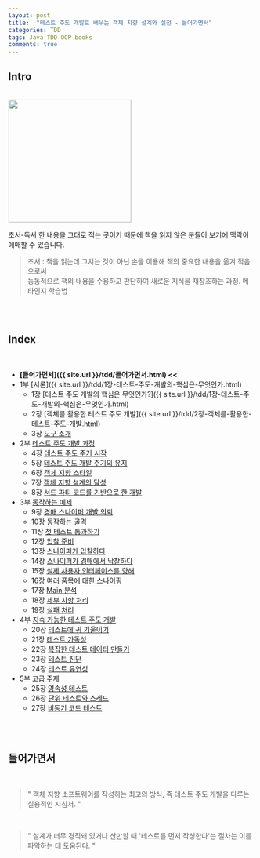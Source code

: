 ```yaml
---
layout: post
title:  "테스트 주도 개발로 배우는 객체 지향 설계와 실천 - 들어가면서"
categories: TDD
tags: Java TDD OOP books 
comments: true
---
```


## Intro
<br/>

<img src="{{ site.url }}/assets/cs/tn-ttd-oop.png" width="250" style="border: 1px solid #e9e9e9;" />

<br/>

초서-독서 한 내용을 그대로 적는 곳이기 때문에 책을 읽지 않은 분들이 보기에 맥락이 애매할 수 있습니다.
> 초서 : 책을 읽는데 그치는 것이 아닌 손을 이용해 책의 중요한 내용을 옮겨 적음으로써  
  능동적으로 책의 내용을 수용하고 판단하여 새로운 지식을 재창조하는 과정. 메타인지 학습법  

<br/>    
<br/>   

## Index

<br/>

- **[들어가면서]({{ site.url }}/tdd/들어가면서.html) <<**
- 1부 [서론]({{ site.url }}/tdd/1장-테스트-주도-개발의-핵심은-무엇인가.html)
    + 1장 [테스트 주도 개발의 핵심은 무엇인가?]({{ site.url }}/tdd/1장-테스트-주도-개발의-핵심은-무엇인가.html)
    + 2장 [객체를 활용한 테스트 주도 개발]({{ site.url }}/tdd/2장-객체를-활용한-테스트-주도-개발.html)
    + 3장 [도구 소개](#3장-도구-소개)
- 2부 [테스트 주도 개발 과정](#2부-테스트-주도-개발-과정)
    + 4장 [테스트 주도 주기 시작](#4장-테스트-주도-주기-시작)
    + 5장 [테스트 주도 개발 주기의 유지](#5장-테스트-주도-개발-주기의-유지)
    + 6장 [객체 지향 스타일](#6장-객체-지향-스타일)
    + 7장 [객체 지향 설계의 달성](#7장-객체-지향-설계의-달성)
    + 8장 [서드 파티 코드를 기반으로 한 개발](#8장-서드-파티-코드를-기반으로-한-개발)
- 3부 [동작하는 예제](#3부-동작하는-예제)
    + 9장 [경매 스나이퍼 개발 의뢰](#9장-경매-스나이퍼-개발-의뢰)
    + 10장 [동작하는 골격](#10장-동작하는-골격)
    + 11장 [첫 테스트 통과하기](#11장-첫-테스트-통과하기)
    + 12장 [입찰 준비](#12장-입찰-준비)
    + 13장 [스나이퍼가 입찰하다](#13장-스나이퍼가-입찰하다)
    + 14장 [스나이퍼가 경매에서 낙찰하다](#14장-스나이퍼가-경매에서-낙찰하다)
    + 15장 [실제 사용자 인터페이스를 향해](#15장-실제-사용자-인터페이스를-향해)
    + 16장 [여러 품목에 대한 스나이핑](#16장-여러-품목에-대한-스나이핑)
    + 17장 [Main 분석](#17장-Main-분석)
    + 18장 [세부 사항 처리](#18장-세부-사항-처리)
    + 19장 [실패 처리](#19장-실패-처리)
- 4부 [지속 가능한 테스트 주도 개발](#4부-지속-가능한-테스트-주도-개발)
    + 20장 [테스트에 귀 기울이기](#20장-테스트에-귀-기울이기)
    + 21장 [테스트 가독성](#21장-테스트-가독성)
    + 22장 [복잡한 테스트 데이터 만들기](#22장-복잡한-테스트-데이터-만들기)
    + 23장 [테스트 진단](#23장-테스트-진단)
    + 24장 [테스트 유연성](#24장-테스트-유연성)
- 5부 [고급 주제](#5부-고급-주제)
    + 25장 [영속성 테스트](#25장-영속성-테스트)
    + 26장 [단위 테스트와 스레드](#26장-단위-테스트와-스레드)
    + 27장 [비동기 코드 테스트](#27장-비동기-코드-테스트)

<br/>  
<br/>

## 들어가면서

<br/>

> " 객체 지향 소프트웨어를 작성하는 최고의 방식, 즉 테스트 주도 개발을 다루는 실용적인 지침서. "

<br/>

> " 설계가 너무 경직돼 있거나 산만할 때 '테스트를 먼저 작성한다'는 절차는 이를 파악하는 데 도움된다. "

<br/>
